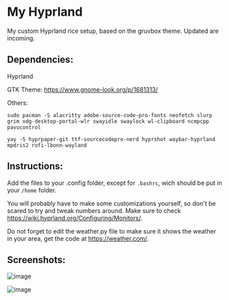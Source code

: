 # My Hyprland

My custom Hyprland rice setup, based on the gruvbox theme. Updated are incoming.
## Dependencies:
Hyprland

GTK Theme: https://www.gnome-look.org/p/1681313/


Others:

`sudo pacman -S alacritty adobe-source-code-pro-fonts neofetch slurp grim xdg-desktop-portal-wlr swayidle swaylock wl-clipboard ncmpcpp pavucontrol`

`yay -S hyprpaper-git ttf-sourcecodepro-nerd hyprshot waybar-hyprland mpdris2 rofi-lbonn-wayland`


## Instructions:
Add the files to your .config folder, except for `.bashrc`, wich should be put in your `/home` folder.

You will probably have to make some customizations yourself, so don't be scared to try and tweak numbers around. Make sure to check https://wiki.hyprland.org/Configuring/Monitors/. 

Do not forget to edit the weather.py file to make sure it shows the weather in your area, get the code at https://weather.com/.

## Screenshots: 
![image](https://github.com/magveta/MyHyprland/assets/127806458/eeac1673-1dfc-495c-bff6-fffe08d05c8f)

![image](https://github.com/magveta/MyHyprland/assets/127806458/32a244af-ae9b-4868-a6f9-d2690f306ff8)


